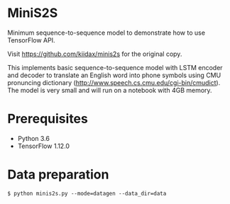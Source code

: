 # MiniS2S

Minimum sequence-to-sequence model to demonstrate how to use TensorFlow API.

Visit https://github.com/kiidax/minis2s for the original copy.

This implements basic sequence-to-sequence model with LSTM encoder and decoder to
translate an English word into phone symbols using CMU pronuncing dictionary
(http://www.speech.cs.cmu.edu/cgi-bin/cmudict). The model is very small and will run on
a notebook with 4GB memory.

# Prerequisites

- Python 3.6
- TensorFlow 1.12.0

# Data preparation

```
$ python minis2s.py --mode=datagen --data_dir=data
```